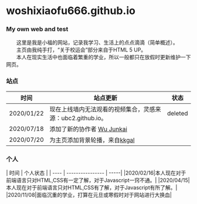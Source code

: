 # woshixiaofu666.github.io
### My own web and test
　　这里是我是小福的网站，记录我学习、生活上的点点滴滴（简单概述）。  
　　主页由我纯手打，“关于校运会”部分来自于HTML 5 UP。  
　　本人在现实生活中也面临着繁重的学业，所以一般都只在放假时更新维护一下网页。
### 站点
| 时间 | 站点更新 | 状态 |
| ---- | ----------------- | ----- |
|2020/01/22|现在上线墙内无法观看的视频集合，灵感来源：ubc2.github.io。|deleted|
|2020/07/18|添加了新的协作者 [Wu Junkai](https://wujunkai2004.github.io)||
|2020/07/20|为主页添加背景轮播，来自[kkgal](https://www.kkgal.com/)||
### 个人
| 时间 | 个人状态 |
| ---- | ---------------- | -----|
|2020/02/16|本人现在对于前端语言只对HTML,CSS有一定了解，对于Javascript一窍不通。|
|2020/04/15|本人现在对于前端语言只对HTML,CSS有了解，对于Javascript有所了解。|
|2020/11/08|面临沉重的学业，打算在元旦或寒假时对于网站进行大换血|
